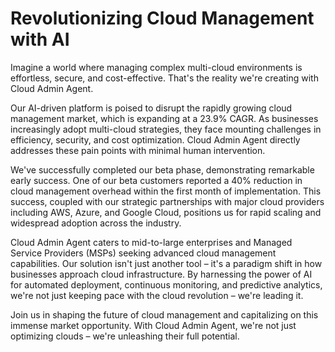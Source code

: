 # Revolutionizing Cloud Management with AI

Imagine a world where managing complex multi-cloud environments is effortless, secure, and cost-effective. That's the reality we're creating with Cloud Admin Agent.

Our AI-driven platform is poised to disrupt the rapidly growing cloud management market, which is expanding at a 23.9% CAGR. As businesses increasingly adopt multi-cloud strategies, they face mounting challenges in efficiency, security, and cost optimization. Cloud Admin Agent directly addresses these pain points with minimal human intervention.

We've successfully completed our beta phase, demonstrating remarkable early success. One of our beta customers reported a 40% reduction in cloud management overhead within the first month of implementation. This success, coupled with our strategic partnerships with major cloud providers including AWS, Azure, and Google Cloud, positions us for rapid scaling and widespread adoption across the industry.

Cloud Admin Agent caters to mid-to-large enterprises and Managed Service Providers (MSPs) seeking advanced cloud management capabilities. Our solution isn't just another tool – it's a paradigm shift in how businesses approach cloud infrastructure. By harnessing the power of AI for automated deployment, continuous monitoring, and predictive analytics, we're not just keeping pace with the cloud revolution – we're leading it.

Join us in shaping the future of cloud management and capitalizing on this immense market opportunity. With Cloud Admin Agent, we're not just optimizing clouds – we're unleashing their full potential.
